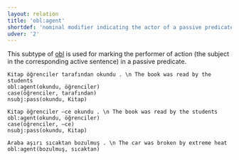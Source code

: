```yaml
---
layout: relation
title: 'obl:agent'
shortdef: 'nominal modifier indicating the actor of a passive predicate'
udver: '2'
---
```


This subtype of [obl]() is used for marking the performer of action (the subject in the corresponding active sentence) in a passive predicate.

~~~ sdparse
Kitap öğrenciler tarafından okundu . \n The book was read by the students
obl:agent(okundu, öğrenciler)
case(öğrenciler, tarafından)
nsubj:pass(okundu, Kitap)
~~~

~~~ sdparse
Kitap öğrenciler –ce okundu . \n The book was read by the students
obl:agent(okundu, öğrenciler)
case(öğrenciler, –ce)
nsubj:pass(okundu, Kitap)
~~~

~~~ sdparse
Araba aşırı sıcaktan bozulmuş . \n The car was broken by extreme heat
obl:agent(bozulmuş, sıcaktan)
~~~

<!-- Interlanguage links updated So kvě 14 19:03:49 CEST 2022 -->
